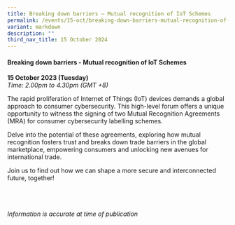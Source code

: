 ```yaml
---
title: Breaking down barriers – Mutual recognition of IoT Schemes
permalink: /events/15-oct/breaking-down-barriers-mutual-recognition-of-iot-schemes/
variant: markdown
description: ""
third_nav_title: 15 October 2024
---
```

#### **Breaking down barriers - Mutual recognition of IoT Schemes**

**15 October 2023 (Tuesday)**  
*Time: 2.00pm to 4.30pm (GMT +8)*

The rapid proliferation of Internet of Things (IoT) devices demands a global approach to consumer cybersecurity. This high-level forum offers a unique opportunity to witness the signing of two Mutual Recognition Agreements (MRA) for consumer cybersecurity labelling schemes. 

Delve into the potential of these agreements, exploring how mutual recognition fosters trust and breaks down trade barriers in the global marketplace, empowering consumers and unlocking new avenues for international trade. 

Join us to find out how we can shape a more secure and interconnected future, together!

<br><br><br>
*Information is accurate at time of publication*